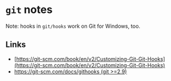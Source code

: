 # `git` notes

Note: hooks in `git/hooks` work on Git for Windows, too.

## Links

- [https://git-scm.com/book/en/v2/Customizing-Git-Git-Hooks](https://git-scm.com/book/en/v2/Customizing-Git-Git-Hooks)
- [https://git-scm.com/docs/githooks (git >=2.9)](https://git-scm.com/docs/githooks)
